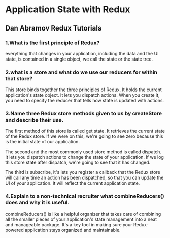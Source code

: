 # Application State with Redux

## Dan Abramov Redux Tutorials

### 1.What is the first principle of Redux?

everything that changes in your application, including the data and the UI state, is contained in a single object, we call the state or the state tree.

### 2.what is a store and what do we use our reducers for within that store?

This store binds together the three principles of Redux. It holds the current application's state object. It lets you dispatch actions. When you create it, you need to specify the reducer that tells how state is updated with actions.

### 3.Name three Redux store methods given to us by createStore and describe their use.

The first method of this store is called get state. It retrieves the current state of the Redux store. If we were on this, we're going to see zero because this is the initial state of our application.

The second and the most commonly used store method is called dispatch. It lets you dispatch actions to change the state of your application. If we log this store state after dispatch, we're going to see that it has changed.

The third is subscribe, it's lets you register a callback that the Redux store will call any time an action has been dispatched, so that you can update the UI of your application. It will reflect the current application state.

### 4.Explain to a non-technical recruiter what combineReducers() does and why it is useful.

combineReducers() is like a helpful organizer that takes care of combining all the smaller pieces of your application's state management into a neat and manageable package. It's a key tool in making sure your Redux-powered application stays organized and maintainable.